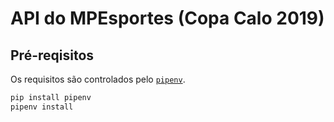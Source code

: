 # API do MPEsportes (Copa Calo 2019)

## Pré-reqisitos

Os requisitos são controlados pelo [`pipenv`](https://github.com/pypa/pipenv).

```bash
pip install pipenv
pipenv install
```
